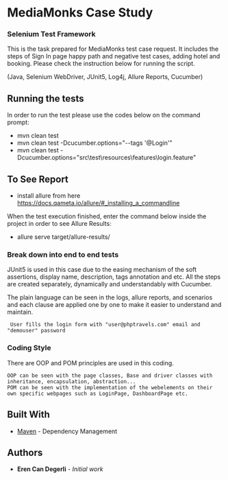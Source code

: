 # MediaMonks Case Study
### Selenium Test Framework

This is the task prepared for MediaMonks test case request. It includes the steps of Sign In page happy path and negative test cases, adding hotel and booking. Please check the instruction below for running the script.

(Java, Selenium WebDriver, JUnit5, Log4j, Allure Reports, Cucumber)

## Running the tests

In order to run the test please use the codes below on the command prompt:

- mvn clean test
- mvn clean test -Dcucumber.options="--tags '@Login'"
- mvn clean test -Dcucumber.options="src\test\resources\features\login.feature"


## To See Report
- install allure from here https://docs.qameta.io/allure/#_installing_a_commandline

When the test execution finished, enter the command below inside the project in order to see Allure Results:

- allure serve target/allure-results/

### Break down into end to end tests

JUnit5 is used in this case due to the easing mechanism of the soft assertions, display name, description, tags annotation and etc. All the steps are created separately, dynamically and understandably with Cucumber.

The plain language can be seen in the logs, allure reports, and scenarios and each clause are applied one by one to make it easier to understand and maintain.

```
 User fills the login form with "user@phptravels.com" email and "demouser" password
```

### Coding Style

There are OOP and POM principles are used in this coding.

```
OOP can be seen with the page classes, Base and driver classes with inheritance, encapsulation, abstraction...
POM can be seen with the implementation of the webelements on their own specific webpages such as LoginPage, DashboardPage etc.
```

## Built With

* [Maven](https://maven.apache.org/) - Dependency Management

## Authors

* **Eren Can Degerli** - *Initial work*
